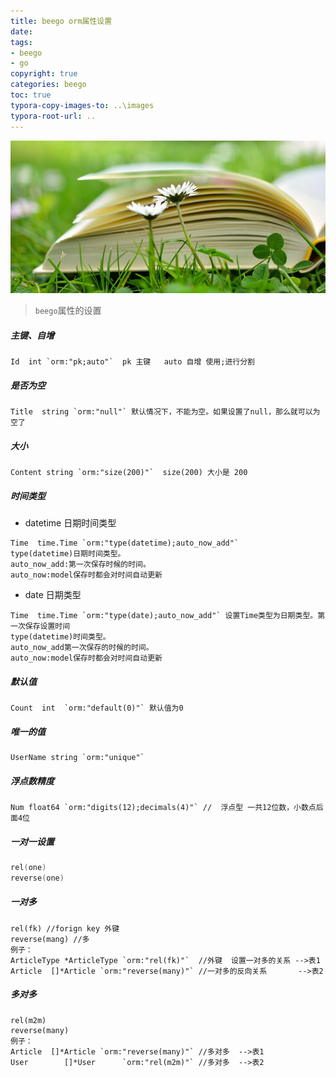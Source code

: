 ```yaml
---
title: beego orm属性设置
date: 
tags: 
- beego 
- go 
copyright: true
categories: beego
toc: true
typora-copy-images-to: ..\images
typora-root-url: ..
---
```


![æ¬ä¹¦, è¯"å, æ¾æ¾, èå°, ä¹¦é¡µ, æè², å¾ä¹¦, å­¦ä¹ , æå­¦, éè](/images/book-2304389__340.jpg)

<!-- more -->



> `beego`属性的设置

 ##### 主键、自增

```mysql
Id  int `orm:"pk;auto"`  pk 主键   auto 自增 使用;进行分割  
```

##### 是否为空

```mysql
Title  string `orm:"null"` 默认情况下，不能为空。如果设置了null，那么就可以为空了
```

##### 大小

```mysql
Content string `orm:"size(200)"`  size(200) 大小是 200 
```

##### 时间类型

- datetime 日期时间类型

```mysql
Time  time.Time `orm:"type(datetime);auto_now_add"` 
type(datetime)日期时间类型。
auto_now_add:第一次保存时候的时间。  
auto_now:model保存时都会对时间自动更新      
```

- date 日期类型

```mysql
Time  time.Time `orm:"type(date);auto_now_add"` 设置Time类型为日期类型。第一次保存设置时间
type(datetime)时间类型。
auto_now_add第一次保存的时候的时间。  
auto_now:model保存时都会对时间自动更新     
```

##### 默认值

```mysql
Count  int  `orm:"default(0)"` 默认值为0   
```

##### 唯一的值

```mysql
UserName string `orm:"unique"`
```

##### 浮点数精度

```mysql
Num float64 `orm:"digits(12);decimals(4)"` //  浮点型 一共12位数，小数点后面4位
```

##### 一对一设置

```go
rel(one)
reverse(one)
```

##### 一对多

```golang
rel(fk) //forign key 外键
reverse(mang) //多
例子：
ArticleType *ArticleType `orm:"rel(fk)"`  //外键  设置一对多的关系 -->表1
Article  []*Article `orm:"reverse(many)"` //一对多的反向关系       -->表2
```

##### 多对多

```golang
rel(m2m)
reverse(many) 
例子：
Article  []*Article `orm:"reverse(many)"` //多对多  -->表1
User        []*User      `orm:"rel(m2m)"` //多对多	 -->表2
```

